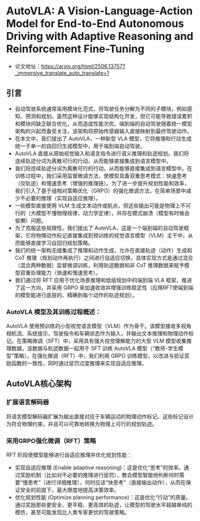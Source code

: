# AutoVLA: A Vision-Language-Action Model for End-to-End Autonomous Driving with Adaptive Reasoning and Reinforcement Fine-Tuning
- 论文地址：https://arxiv.org/html/2506.13757?_immersive_translate_auto_translate=1

## 引言
- 自动驾驶系统通常采用模块化范式，将驾驶任务分解为不同的子模块，例如感知、预测和规划。虽然这种设计能够实现结构化开发，但它可能导致错误累积和模块间缺乏联合优化，从而造成性能次优。端到端的自动驾驶随着统一模型架构的兴起而备受关注，该架构将原始传感器输入直接映射到最终驾驶动作。
- 在本文中，我们提出了 AutoVLA，一种新型 VLA 模型，它将推理和行动生成统一于单一的自回归生成模型中，用于端到端自动驾驶。
- AutoVLA 直接从原始视觉输入和语言指令进行语义推理和轨迹规划。我们将连续轨迹分词为离散可行的行动，从而能够直接集成到语言模型中。
- 我们将连续轨迹分词为离散可行的行动，从而能够直接集成到语言模型中。在训练过程中，我们采用监督微调方法，使模型具备双重思考模式：快速思考（仅轨迹）和慢速思考（增强的推理链）。为了进一步提升规划性能和效率，我们引入了基于组相对策略优化（GRPO）的强化微调方法，在简单场景中减少不必要的推理（实现自适应推理）。
- 一些模型直接使用 VLM 生成文本动作或航点，但这些输出可能是物理上不可行的（大模型不懂物理规律，动力学定律），并存在模式崩溃（模型有时候会偷懒）问题。
- 为了克服这些局限性，我们提出了 AutoVLA，这是一个端到端的自动驾驶框架，它将物理动作标记直接集成到预训练的视觉语言模型（VLM）主干中，从而能够直接学习自回归规划策略。
- 我们的统一架构无缝集成了推理和动作生成，允许在直接轨迹（动作）生成和 CoT 推理（规划动作再执行）之间进行自适应切换，具体实现方式是通过混合（混合两种数据）监督微调训练，利用轨迹数据和非 CoT 推理数据来赋予模型双重处理能力（快速和慢速思考）。
- 我们通过将 RFT 应用于优化场景推理和低级规划中的端到端 VLA 框架，推进了这一方向，并采用 GRPO 来加速收敛并增强训练稳定性（应用RFT使端到端的模型能进行底层的、精确到每个动作的轨迹规划）。

### AutoVLA 模型及其训练过程概述：
AutoVLA 使用预训练的小型视觉语言模型（VLM）作为骨干。该模型接收多视角相机流、系统提示、驾驶指令和车辆状态作为输入，并输出文本推理和物理动作标记。在策略微调（SFT）中，采用具有强大视觉理解能力的大型 VLM 模型收集推理数据，该数据与轨迹数据一起用于 SFT 训练 AutoVLA 模型（“教师-学生模型”策略）。在强化微调（RFT）中，我们利用 GRPO 训练模型，以改进与验证奖励函数的一致性，同时通过惩罚过度推理来实现自适应推理。

## AutoVLA核心架构
### 扩展语言解码器
将语言模型解码器扩展为输出直接对应于车辆运动的物理动作标记。这些标记设计为符合物理约束，并且可以可靠地转换为物理上可行的规划轨迹。

### 采用GRPO强化微调（RFT）策略
RFT 阶段使模型能够进行自适应推理并优化规划性能：
- 实现自适应推理 (Enable adaptive reasoning)：这是优化“思考”的效率。通过奖励机制（比如对不必要的推理进行惩罚），教会模型智能地判断何时需要“慢思考”（进行详细推理），何时应该“快思考”（直接输出动作），从而在保证安全的前提下，最大限度地提高决策效率。
- 优化规划性能 (Optimize planning performance)：这是优化“行动”的质量。通过奖励那些更安全、更平稳、更高效的轨迹，让模型的驾驶水平超越单纯的模仿，甚至可能发现比人类专家更优的驾驶策略。
